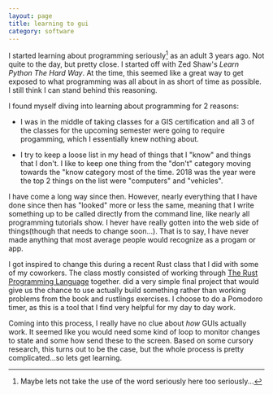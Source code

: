 ```yaml
---
layout: page
title: learning to gui
category: software
---
```


I started learning about programming seriously[^1] as an adult 3 years ago.
Not quite to the day, but pretty close. I started off with Zed Shaw's _Learn
Python The Hard Way_. At the time, this seemed like a great way to get exposed
to what programming was all about in as short of time as possible. I still
think I can stand behind this reasoning.

I found myself diving into learning about programming for 2 reasons:

- I was in the middle of taking classes for a GIS certification and all 3
   of the classes for the upcoming semester were going to require
   progamming, which I essentially knew nothing about.

- I try to keep a loose list in my head of things that I "know" and
   things that I don't. I like to keep one thing from the "don't" category
   moving towards the "know category most of the time. 2018 was the year
   were the top 2 things on the list were "computers" and "vehicles".

I have come a long way since then. However, nearly everything that I have done
since then has "looked" more or less the same, meaning that I write something
up to be called directly from the command line, like nearly all programming
tutorials show. I hever have really gotten into the web side of things(though
that needs to change soon...). That is to say, I have never made anything that
most average people would recognize as a progam or app.

I got inspired to change this during a recent Rust class that I did with some
of my coworkers. The class mostly consisted of working through [The Rust
Programming Language](https://doc.rust-lang.org/book/) together.
did a very simple final project that would give us the chance to use actually
build something rather than working problems from the book and rustlings
exercises. I choose to do a Pomodoro timer, as this is a tool that I find very
helpful for my day to day work.

Coming into this process, I really have no clue about _how_ GUIs actually
work. It seemed like you would need some kind of loop to monitor changes to
state and some how send these to the screen. Based on some cursory research,
this turns out to be the case, but the whole process is pretty
complicated...so lets get learning.


[^1]: Maybe lets not take the use of the word seriously here too seriously...
